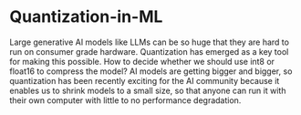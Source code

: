 # Quantization-in-ML
Large generative AI models like LLMs can be so huge that they are hard to run on consumer grade hardware. Quantization has emerged as a key tool for making this possible. How to decide whether we should use int8 or float16 to compress the model? AI models are getting bigger and bigger, so quantization has been recently exciting for the AI community because it enables us to shrink models to a small size, so that anyone can run it with their own computer with little to no performance degradation.
